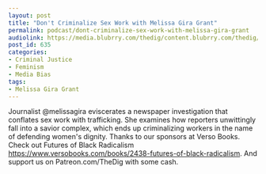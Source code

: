 ```yaml
---
layout: post
title: "Don't Criminalize Sex Work with Melissa Gira Grant"
permalink: podcast/dont-criminalize-sex-work-with-melissa-gira-grant
audiolink: https://media.blubrry.com/thedig/content.blubrry.com/thedig/The_Dig_-_EP_66_-Grant.mp3
post_id: 635
categories: 
- Criminal Justice
- Feminism
- Media Bias
tags: 
- Melissa Gira Grant
---
```


Journalist @melissagira eviscerates a newspaper investigation that conflates sex work with trafficking. She examines how reporters unwittingly fall into a savior complex, which ends up criminalizing workers in the name of defending women's dignity. Thanks to our sponsors at Verso Books. Check out Futures of Black Radicalism https://www.versobooks.com/books/2438-futures-of-black-radicalism. And support us on Patreon.com/TheDig with some cash.